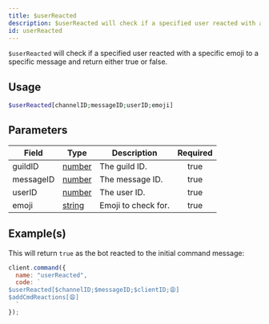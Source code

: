 ```yaml
---
title: $userReacted
description: $userReacted will check if a specified user reacted with a specific emoji to a specific message and return either true or false.
id: userReacted
---
```


`$userReacted` will check if a specified user reacted with a specific emoji to a specific message and return either true
or false.

## Usage

```php
$userReacted[channelID;messageID;userID;emoji]
```

## Parameters

| Field     | Type                                                                                              | Description         | Required |
| --------- | ------------------------------------------------------------------------------------------------- | ------------------- | :------: |
| guildID   | [number](https://developer.mozilla.org/en-US/docs/Web/JavaScript/Reference/Global_Objects/Number) | The guild ID.       |   true   |
| messageID | [number](https://developer.mozilla.org/en-US/docs/Web/JavaScript/Reference/Global_Objects/Number) | The message ID.     |   true   |
| userID    | [number](https://developer.mozilla.org/en-US/docs/Web/JavaScript/Reference/Global_Objects/Number) | The user ID.        |   true   |
| emoji     | [string](https://developer.mozilla.org/en-US/docs/Web/JavaScript/Reference/Global_Objects/String) | Emoji to check for. |   true   |

## Example(s)

This will return `true` as the bot reacted to the initial command message:

```javascript
client.command({
  name: "userReacted",
  code: `
$userReacted[$channelID;$messageID;$clientID;😩]
$addCmdReactions[😩]
  `
});
```

